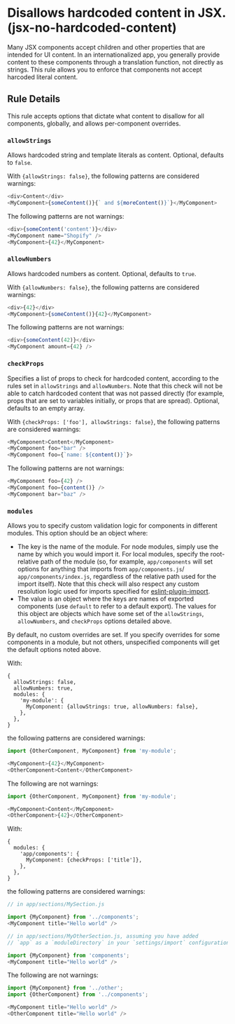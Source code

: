 # Disallows hardcoded content in JSX. (jsx-no-hardcoded-content)

Many JSX components accept children and other properties that are intended for UI content. In an internationalized app, you generally provide content to these components through a translation function, not directly as strings. This rule allows you to enforce that components not accept harcoded literal content.

## Rule Details

This rule accepts options that dictate what content to disallow for all components, globally, and allows per-component overrides.

### `allowStrings`

Allows hardcoded string and template literals as content. Optional, defaults to `false`.

With `{allowStrings: false}`, the following patterns are considered warnings:

```js
<div>Content</div>
<MyComponent>{someContent()}{` and ${moreContent()}`}</MyComponent>
```

The following patterns are not warnings:

```js
<div>{someContent('content')}</div>
<MyComponent name="Shopify" />
<MyComponent>{42}</MyComponent>
```

### `allowNumbers`

Allows hardcoded numbers as content. Optional, defaults to `true`.

With `{allowNumbers: false}`, the following patterns are considered warnings:

```js
<div>{42}</div>
<MyComponent>{someContent()}{42}</MyComponent>
```

The following patterns are not warnings:

```js
<div>{someContent(42)}</div>
<MyComponent amount={42} />
```

### `checkProps`

Specifies a list of props to check for hardcoded content, according to the rules set in `allowStrings` and `allowNumbers`. Note that this check will not be able to catch hardcoded content that was not passed directly (for example, props that are set to variables initially, or props that are spread). Optional, defaults to an empty array.

With `{checkProps: ['foo'], allowStrings: false}`, the following patterns are considered warnings:

```js
<MyComponent>Content</MyComponent>
<MyComponent foo="bar" />
<MyComponent foo={`name: ${content()}`}>
```

The following patterns are not warnings:

```js
<MyComponent foo={42} />
<MyComponent foo={content()} />
<MyComponent bar="baz" />
```

### `modules`

Allows you to specify custom validation logic for components in different modules. This option should be an object where:

* The key is the name of the module. For node modules, simply use the name by which you would import it. For local modules, specify the root-relative path of the module (so, for example, `app/components` will set options for anything that imports from `app/components.js`/ `app/components/index.js`, regardless of the relative path used for the import itself). Note that this check will also respect any custom resolution logic used for imports specified for [eslint-plugin-import](https://github.com/benmosher/eslint-plugin-import).
* The value is an object where the keys are names of exported components (use `default` to refer to a default export). The values for this object are objects which have some set of the `allowStrings`, `allowNumbers`, and `checkProps` options detailed above.

By default, no custom overrides are set. If you specify overrides for some components in a module, but not others, unspecified components will get the default options noted above.

With:

```
{
  allowStrings: false,
  allowNumbers: true,
  modules: {
    'my-module': {
      MyComponent: {allowStrings: true, allowNumbers: false},
    },
  },
}
```

the following patterns are considered warnings:

```js
import {OtherComponent, MyComponent} from 'my-module';

<MyComponent>{42}</MyComponent>
<OtherComponent>Content</OtherComponent>
```

The following are not warnings:

```js
import {OtherComponent, MyComponent} from 'my-module';

<MyComponent>Content</MyComponent>
<OtherComponent>{42}</OtherComponent>
```

With:

```
{
  modules: {
    'app/components': {
      MyComponent: {checkProps: ['title']},
    },
  },
}
```

the following patterns are considered warnings:

```js
// in app/sections/MySection.js

import {MyComponent} from '../components';
<MyComponent title="Hello world" />

// in app/sections/MyOtherSection.js, assuming you have added
// `app` as a `moduleDirectory` in your `settings/import` configuration

import {MyComponent} from 'components';
<MyComponent title="Hello world" />
```

The following are not warnings:

```js
import {MyComponent} from '../other';
import {OtherComponent} from '../components';

<MyComponent title="Hello world" />
<OtherComponent title="Hello world" />
```
